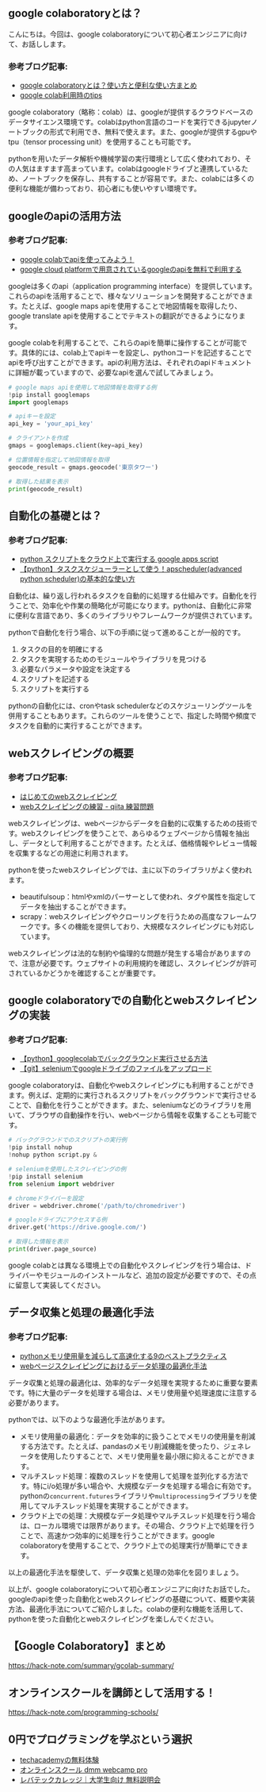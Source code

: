<!--
title:   【google colaboratory】入門：googleのapiを使った自動化とwebスクレイピングの基礎
tags:    Google,Python,colaboratory
id:      bf69f99fd53a9ce20816
private: false
-->


## google colaboratoryとは？

こんにちは。今回は、google colaboratoryについて初心者エンジニアに向けて、お話しします。

### 参考ブログ記事:
- [google colaboratoryとは？使い方と便利な使い方まとめ](https://weblabo.oscasierra.net/google-colaboratory/)
- [google colab利用時のtips](https://adata-web.com/post-3912/)

google colaboratory（略称：colab）は、googleが提供するクラウドベースのデータサイエンス環境です。colabはpython言語のコードを実行できるjupyterノートブックの形式で利用でき、無料で使えます。また、googleが提供するgpuやtpu（tensor processing unit）を使用することも可能です。

pythonを用いたデータ解析や機械学習の実行環境として広く使われており、その人気はますます高まっています。colabはgoogleドライブと連携しているため、ノートブックを保存し、共有することが容易です。また、colabには多くの便利な機能が備わっており、初心者にも使いやすい環境です。

## googleのapiの活用方法

### 参考ブログ記事:
- [google colabでapiを使ってみよう！](https://aotamasaki.hatenablog.com/entry/2020/12/31/073929)
- [google cloud platformで用意されているgoogleのapiを無料で利用する](https://tec-art-blog.com/gcp-google-api/)

googleは多くのapi（application programming interface）を提供しています。これらのapiを活用することで、様々なソリューションを開発することができます。たとえば、google maps apiを使用することで地図情報を取得したり、google translate apiを使用することでテキストの翻訳ができるようになります。

google colabを利用することで、これらのapiを簡単に操作することが可能です。具体的には、colab上でapiキーを設定し、pythonコードを記述することでapiを呼び出すことができます。apiの利用方法は、それぞれのapiドキュメントに詳細が載っていますので、必要なapiを選んで試してみましょう。

```python
# google maps apiを使用して地図情報を取得する例
!pip install googlemaps
import googlemaps

# apiキーを設定
api_key = 'your_api_key'

# クライアントを作成
gmaps = googlemaps.client(key=api_key)

# 位置情報を指定して地図情報を取得
geocode_result = gmaps.geocode('東京タワー')

# 取得した結果を表示
print(geocode_result)
```

## 自動化の基礎とは？

### 参考ブログ記事:
- [python スクリプトをクラウド上で実行する google apps script](https://qiita.com/hirokiky/items/51a4b7e46303e7679133)
- [【python】タスクスケジューラーとして使う！apscheduler(advanced python scheduler)の基本的な使い方](https://qiita.com/toast-uz/items/1f21a599190982447242)

自動化は、繰り返し行われるタスクを自動的に処理する仕組みです。自動化を行うことで、効率化や作業の簡略化が可能になります。pythonは、自動化に非常に便利な言語であり、多くのライブラリやフレームワークが提供されています。

pythonで自動化を行う場合、以下の手順に従って進めることが一般的です。

1. タスクの目的を明確にする
2. タスクを実現するためのモジュールやライブラリを見つける
3. 必要なパラメータや設定を決定する
4. スクリプトを記述する
5. スクリプトを実行する

pythonの自動化には、cronやtask schedulerなどのスケジューリングツールを併用することもあります。これらのツールを使うことで、指定した時間や頻度でタスクを自動的に実行することができます。

## webスクレイピングの概要

### 参考ブログ記事:
- [はじめてのwebスクレイピング](https://note.com/nobarai/n/n7f8c47b4e5f0)
- [webスクレイピングの練習 - qiita 練習問題](https://www2.slideshare.net/ssuserf1587b/web-81436779/3)

webスクレイピングは、webページからデータを自動的に収集するための技術です。webスクレイピングを使うことで、あらゆるウェブページから情報を抽出し、データとして利用することができます。たとえば、価格情報やレビュー情報を収集するなどの用途に利用されます。

pythonを使ったwebスクレイピングでは、主に以下のライブラリがよく使われます。

- beautifulsoup：htmlやxmlのパーサーとして使われ、タグや属性を指定してデータを抽出することができます。
- scrapy：webスクレイピングやクローリングを行うための高度なフレームワークです。多くの機能を提供しており、大規模なスクレイピングにも対応しています。

webスクレイピングは法的な制約や倫理的な問題が発生する場合がありますので、注意が必要です。ウェブサイトの利用規約を確認し、スクレイピングが許可されているかどうかを確認することが重要です。

## google colaboratoryでの自動化とwebスクレイピングの実装

### 参考ブログ記事:
- [【python】googlecolabでバックグラウンド実行させる方法](https://ymsr164xjp.com/blog/colab-background-execution/)
- [【git】seleniumでgoogleドライブのファイルをアップロード](https://www.okadar.com/archives/106)

google colaboratoryは、自動化やwebスクレイピングにも利用することができます。例えば、定期的に実行されるスクリプトをバックグラウンドで実行させることで、自動化を行うことができます。また、seleniumなどのライブラリを用いて、ブラウザの自動操作を行い、webページから情報を収集することも可能です。

```python
# バックグラウンドでのスクリプトの実行例
!pip install nohup
!nohup python script.py &
```

```python
# seleniumを使用したスクレイピングの例
!pip install selenium
from selenium import webdriver

# chromeドライバーを設定
driver = webdriver.chrome('/path/to/chromedriver')

# googleドライブにアクセスする例
driver.get('https://drive.google.com/')

# 取得した情報を表示
print(driver.page_source)
```

google colabとは異なる環境上での自動化やスクレイピングを行う場合は、ドライバーやモジュールのインストールなど、追加の設定が必要ですので、その点に留意して実装してください。

## データ収集と処理の最適化手法

### 参考ブログ記事:
- [pythonメモリ使用量を減らして高速化する9のベストプラクティス](https://towardsdatascience.com/9-best-practices-to-reduce-memory-footprint-for-python-572baf48cc2)
- [webページスクレイピングにおけるデータ処理の最適化手法](https://zenn.dev/ikeda/articles/web-scraping-optimization)

データ収集と処理の最適化は、効率的なデータ処理を実現するために重要な要素です。特に大量のデータを処理する場合は、メモリ使用量や処理速度に注意する必要があります。

pythonでは、以下のような最適化手法があります。

- メモリ使用量の最適化：データを効率的に扱うことでメモリの使用量を削減する方法です。たとえば、pandasのメモリ削減機能を使ったり、ジェネレータを使用したりすることで、メモリ使用量を最小限に抑えることができます。
- マルチスレッド処理：複数のスレッドを使用して処理を並列化する方法です。特にi/o処理が多い場合や、大規模なデータを処理する場合に有効です。pythonの`concurrent.futures`ライブラリや`multiprocessing`ライブラリを使用してマルチスレッド処理を実現することができます。
- クラウド上での処理：大規模なデータ処理やマルチスレッド処理を行う場合は、ローカル環境では限界があります。その場合、クラウド上で処理を行うことで、高速かつ効率的に処理を行うことができます。google colaboratoryを使用することで、クラウド上での処理実行が簡単にできます。

以上の最適化手法を駆使して、データ収集と処理の効率化を図りましょう。

以上が、google colaboratoryについて初心者エンジニアに向けたお話でした。googleのapiを使った自動化とwebスクレイピングの基礎について、概要や実装方法、最適化手法についてご紹介しました。colabの便利な機能を活用して、pythonを使った自動化とwebスクレイピングを楽しんでください。



## 【Google Colaboratory】まとめ
https://hack-note.com/summary/gcolab-summary/



## オンラインスクールを講師として活用する！
https://hack-note.com/programming-schools/



## 0円でプログラミングを学ぶという選択
- [techacademyの無料体験](//af.moshimo.com/af/c/click?a_id=2612475&amp;p_id=1555&amp;pc_id=2816&amp;pl_id=22706&amp;url=https%3a%2f%2ftechacademy.jp%2fhtmlcss-trial%3futm_source%3dmoshimo%26utm_medium%3daffiliate%26utm_campaign%3dtextad)
- [オンラインスクール dmm webcamp pro](//af.moshimo.com/af/c/click?a_id=2612482&amp;p_id=1363&amp;pc_id=2297&amp;pl_id=39999&amp;guid=on)
- [レバテックカレッジ｜大学生向け 無料説明会](//af.moshimo.com/af/c/click?a_id=4071793&p_id=3198&pc_id=7488&pl_id=41848)
